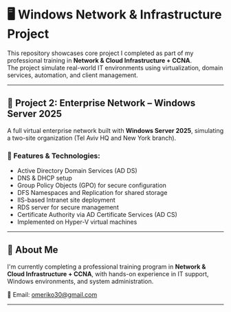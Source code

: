 # 🖥️ Windows Network & Infrastructure Project

This repository showcases core project I completed as part of my professional training in **Network & Cloud Infrastructure + CCNA**.  
The project simulate real-world IT environments using virtualization, domain services, automation, and client management.

---

## 📡 Project 2: Enterprise Network – Windows Server 2025

A full virtual enterprise network built with **Windows Server 2025**, simulating a two-site organization (Tel Aviv HQ and New York branch).

### 🔧 Features & Technologies:
- Active Directory Domain Services (AD DS)
- DNS & DHCP setup
- Group Policy Objects (GPO) for secure configuration
- DFS Namespaces and Replication for shared storage
- IIS-based Intranet site deployment
- RDS server for secure management
- Certificate Authority via AD Certificate Services (AD CS)
- Implemented on Hyper-V virtual machines

---

## 👤 About Me

I'm currently completing a professional training program in **Network & Cloud Infrastructure + CCNA**, with hands-on experience in IT support, Windows environments, and system administration.

📧 Email: omeriko30@gmail.com  

---
